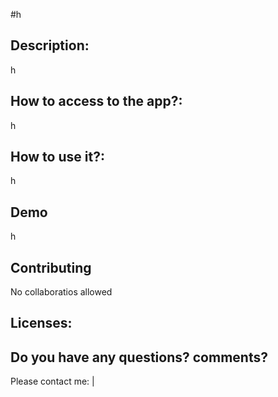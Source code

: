 
 #h

 ## Description:
 h

 ## How to access to the app?:
 h

 ## How to use it?:
 h

 ## Demo
 h
 
 ## Contributing
 No collaboratios allowed

 ## Licenses:
 

 ## Do you have any questions? comments?
 Please contact me:
  | 
 